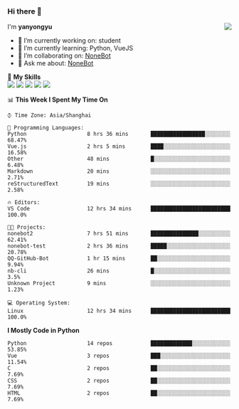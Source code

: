 ### Hi there 👋

<a href="#">
  <img align="right" src="https://github-readme-stats.vercel.app/api?username=yanyongyu&count_private=true&show_icons=true&bg_color=15,f2f7fd,E0EAFC" />
</a>

I'm **yanyongyu**

- 🔭 I’m currently working on: student
- 🌱 I’m currently learning: Python, VueJS
- 👯 I’m collaborating on: [NoneBot](https://github.com/nonebot)
- 💬 Ask me about: [NoneBot](https://github.com/nonebot)

🌟 **My Skills**  
![](https://img.shields.io/badge/-Python-3e74a2?style=flat-square&logo=Python&logoColor=fff)
![](https://img.shields.io/badge/-Vue-4fc08d?style=flat-square&logo=Vue.js&logoColor=fff)
![](https://img.shields.io/badge/-Node.js-339933?style=flat-square&logo=Node.js&logoColor=fff)
![](https://img.shields.io/badge/-Docker-2496ED?style=flat-square&logo=Docker&logoColor=fff)
![](https://img.shields.io/badge/-Linux-000000?style=flat-square&logo=Linux&logoColor=fff)

<!--START_SECTION:waka-->
📊 **This Week I Spent My Time On** 

```text
⌚︎ Time Zone: Asia/Shanghai

💬 Programming Languages: 
Python                   8 hrs 36 mins       █████████████████░░░░░░░░   68.47% 
Vue.js                   2 hrs 5 mins        ████░░░░░░░░░░░░░░░░░░░░░   16.58% 
Other                    48 mins             █░░░░░░░░░░░░░░░░░░░░░░░░   6.48% 
Markdown                 20 mins             ░░░░░░░░░░░░░░░░░░░░░░░░░   2.71% 
reStructuredText         19 mins             ░░░░░░░░░░░░░░░░░░░░░░░░░   2.58%

🔥 Editors: 
VS Code                  12 hrs 34 mins      █████████████████████████   100.0%

🐱‍💻 Projects: 
nonebot2                 7 hrs 51 mins       ███████████████░░░░░░░░░░   62.41% 
nonebot-test             2 hrs 36 mins       █████░░░░░░░░░░░░░░░░░░░░   20.78% 
QQ-GitHub-Bot            1 hr 15 mins        ██░░░░░░░░░░░░░░░░░░░░░░░   9.94% 
nb-cli                   26 mins             █░░░░░░░░░░░░░░░░░░░░░░░░   3.5% 
Unknown Project          9 mins              ░░░░░░░░░░░░░░░░░░░░░░░░░   1.23%

💻 Operating System: 
Linux                    12 hrs 34 mins      █████████████████████████   100.0%

```

**I Mostly Code in Python** 

```text
Python                   14 repos            █████████████░░░░░░░░░░░░   53.85% 
Vue                      3 repos             ███░░░░░░░░░░░░░░░░░░░░░░   11.54% 
C                        2 repos             ██░░░░░░░░░░░░░░░░░░░░░░░   7.69% 
CSS                      2 repos             ██░░░░░░░░░░░░░░░░░░░░░░░   7.69% 
HTML                     2 repos             ██░░░░░░░░░░░░░░░░░░░░░░░   7.69%

```



<!--END_SECTION:waka-->
